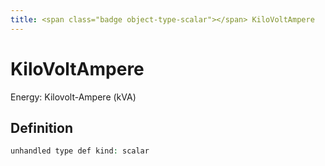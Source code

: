 ```yaml
---
title: <span class="badge object-type-scalar"></span> KiloVoltAmpere
---
```

# <span class="badge object-type-scalar"></span> KiloVoltAmpere

Energy: Kilovolt-Ampere (kVA)

## Definition

```php
unhandled type def kind: scalar
```
